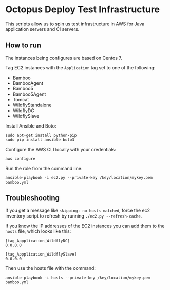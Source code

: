 # Octopus Deploy Test Infrastructure

This scripts allow us to spin us test infrastructure in AWS for Java application
servers and CI servers.

## How to run

The instances being configures are based on Centos 7.

Tag EC2 instances with the `Application` tag set to one of the following:
* Bamboo
* BambooAgent
* Bamboo5
* Bamboo5Agent
* Tomcat
* WildflyStandalone
* WildflyDC
* WildflySlave

Install Ansible and Boto:

```
sudo apt-get install python-pip
sudo pip install ansible boto3
```

Configure the AWS CLI locally with your credentials:

```
aws configure
```

Run the role from the command line:

```
ansible-playbook -i ec2.py --private-key /key/location/mykey.pem bamboo.yml
```

## Troubleshooting

If you get a message like `skipping: no hosts matched`, force the ec2 inventory script to
refresh by running `./ec2.py --refresh-cache`.

If you know the IP addresses of the EC2 instances you can add them to the `hosts` file, which
looks like this:
```
[tag_Appplication_WildflyDC]
0.0.0.0

[tag_Appplication_WildflySlave]
0.0.0.0
```
 
Then use the hosts file with the command:
```
ansible-playbook -i hosts --private-key /key/location/mykey.pem bamboo.yml
```